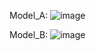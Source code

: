 Model_A:
![image](https://github.com/Pramod2021-24IT/DL-Projects/assets/95674009/f53b9e34-e12e-497f-83e7-af81be713dae)

Model_B:
![image](https://github.com/Pramod2021-24IT/DL-Projects/assets/95674009/c42f8ae8-5361-4d68-82d9-87c67422d783)
